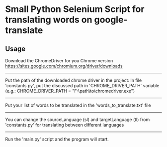 # Small Python Selenium Script for translating words on google-translate

## Usage

Download the ChromeDriver for you Chrome version
https://sites.google.com/chromium.org/driver/downloads

___

Put the path of the downloaded chrome driver in the project:
In file 'constants.py', put the discussed path in 'CHROME_DRIVER_PATH' variable
(e.g.: CHROME_DRIVER_PATH = "F:\path\to\chromedriver.exe")

___

Put your list of words to be translated in the 'words_to_translate.txt' file

___

You can change the sourceLanguage (sl) and targetLanguage (tl) from 'constants.py'
for translating between different languages

___

Run the 'main.py' script and the program will start.
